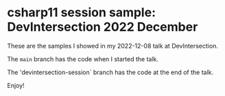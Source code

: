 # csharp11 session sample: DevIntersection 2022 December

These are the samples I showed in my 2022-12-08 talk at DevIntersection.

The `main` branch has the code when I started the talk.

The 'devintersection-session` branch has the code at the end of the talk.

Enjoy!
